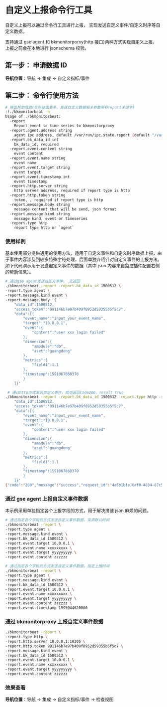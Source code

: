 # 自定义上报命令行工具

自定义上报可以通过命令行工具进行上报， 实现发送自定义事件/自定义时序等自定义数据。

支持通过 gse agent 和 bkmonitorporxy(http 接口)两种方式实现自定义上报， 上报之前会在本地进行 jsonschema 校验。

## 第一步： 申请数据 ID 

**导航位置**：导航  →  集成  →  自定义指标/事件



## 第二步： 命令行使用方法

```bash
# 输出帮助信息(实际输出更多，发送自定义数据相关参数带有report关键字)
:!./bkmonitorbeat -h
Usage of ./bkmonitorbeat:
  -report
    Report event to time series to bkmonitorproxy
  -report.agent.address string
    agent ipc address, default /var/run/ipc.state.report (default "/var/run/ipc.state.report")
  -report.bk_data_id int
    bk_data_id, required
  -report.event.content string
    event content
  -report.event.name string
    event name
  -report.event.target string
    event target
  -report.event.timestamp int
    event timestamp
  -report.http.server string
    http server address, required if report type is http
  -report.http.token string
    token, , required if report type is http
  -report.message.body string
    message content that will be send, json format
  -report.message.kind string
    message kind, event or timeseries
  -report.type http
    report type http or `agent`
```

### 使用样例

基本使用部分提供通用的使用方法，适用于自定义事件和自定义时序数据上报，由于事件内容涉及到较多特殊字符处理，后面单独介绍针对自定义事件的上报方法。
如下代码演示用于发送自定义事件的数据（其中 json 内容来自监控插件配置右侧的帮助信息）。

```bash
# 通过gse agent发送自定义事件， 无返回
./bkmonitorbeat -report -report.bk_data_id 1500512 \
-report.type agent \
-report.message.kind event \
-report.message.body '{
    "data_id":1500512,
    "access_token":"991146b7e97b409f8952d59355b5f5c7",
    "data":[{
        "event_name":"input_your_event_name",
        "target":"10.0.0.1",
        "event":{
            "content":"user xxx login failed"
        },
        "dimension":{
            "amodule":"db",
            "aset":"guangdong"
        },
        "metrics":{
            "field1":1.1
        },
        "timestamp":1591067660370
        }
    ]}'

 # 通过http方式发送自定义事件，成功返回code200，result true
./bkmonitorbeat -report -report.bk_data_id 1500512 -report.type http -report.http.server 10.0.0.1:10205 -report.message.kind event -report.message.body '{
    "data_id":1500512,
    "access_token":"991146b7e97b409f8952d59355b5f5c7",
    "data":[{
        "event_name":"input_your_event_name",
        "target":"10.0.0.1",
        "event":{
            "content":"user xxx login failed"
        },
        "dimension":{
            "amodule":"db",
            "aset":"guangdong"
        },
        "metrics":{
            "field1":1.1
        },
        "timestamp":1591067660370
        }
    ]}'
{"code":"200","message":"success","request_id":"4a6b1b1e-0af0-4834-87c5-6443662df7d3","result":"true"}
```

### 通过 gse agent 上报自定义事件数据

本示例采用单独指定各个上报字段的方式，用于解决拼装 json 麻烦的问题。

```bash
# 通过指定各个字段的方式发送自定义事件数据，采用默认时间
./bkmonitorbeat -report \
-report.type agent \
-report.message.kind event \
-report.bk_data_id 1500512 \
-report.event.target 10.0.0.1 \
-report.event.name xxxxxxxxx \
-report.event.target yyyyyyyyy \
-report.event.content zzzzzz
```

```bash
# 通过指定各个字段的方式发送自定义事件数据，指定上报时间
./bkmonitorbeat -report \
-report.type agent \
-report.message.kind event \
-report.bk_data_id 1500512 \
-report.event.target 10.0.0.1 \
-report.event.name xxxxxxxxx \
-report.event.target yyyyyyyyy \
-report.event.content zzzzzz \
-report.event.timestamp 1595944620000
```

### 通过 bkmonitorproxy 上报自定义事件数据

```bash
./bkmonitorbeat -report \
-report.type http \
-report.http.server 10.0.0.1:10205 \
-report.http.token 991146b7e97b409f8952d59355b5f5c7 \
-report.message.kind event \
-report.bk_data_id 1500512 \
-report.event.target 10.0.0.1 \
-report.event.name xxxxxxxxx \
-report.event.target yyyyyyyyy \
-report.event.content zzzzzz
```

### 效果查看

**导航位置**：导航  →  集成 →  自定义指标/事件  →  检查视图


